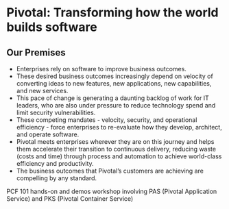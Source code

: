 # Pivotal: Transforming how the world builds software

## Our Premises
- Enterprises rely on software to improve business outcomes.
- These desired business outcomes increasingly depend on velocity of converting ideas to new features, new applications, new capabilities, and new services.
- This pace of change is generating a daunting backlog of work for IT leaders, who are also under pressure to reduce technology spend and limit security vulnerabilities.
- These competing mandates - velocity, security, and operational efficiency  - force enterprises to re-evaluate how they develop, architect, and operate software. 
- Pivotal meets enterprises wherever they are on this  journey and helps them accelerate their transition to continuous delivery, reducing waste (costs and time) through process and automation to achieve world-class efficiency and productivity.
- The business outcomes that Pivotal’s customers are achieving are compelling by any standard.







PCF 101 hands-on and demos workshop involving PAS (Pivotal Application Service) and PKS (Pivotal Container Service)





# 
